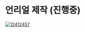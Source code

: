 # 언리얼 제작 (진행중)

[![12412457](https://user-images.githubusercontent.com/48274630/167828062-771ef76c-b375-4fc2-90e4-f92da2500628.PNG)](https://pjs5741.tistory.com/25)

